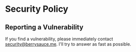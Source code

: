 # Security Policy

## Reporting a Vulnerability

If you find a vulnerability, please immediately contact security@berrysauce.me. I'll try to answer as fast as possible.
